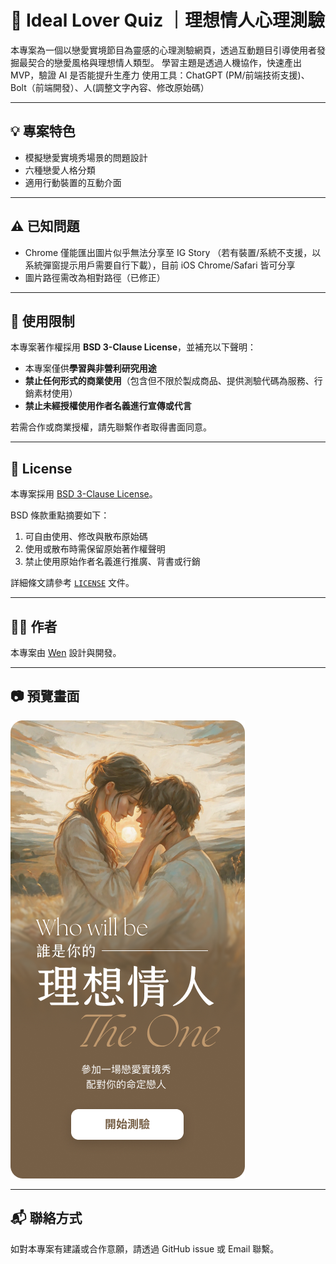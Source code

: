 # 🧠 Ideal Lover Quiz ｜理想情人心理測驗

本專案為一個以戀愛實境節目為靈感的心理測驗網頁，透過互動題目引導使用者發掘最契合的戀愛風格與理想情人類型。
學習主題是透過人機協作，快速產出 MVP，驗證 AI 是否能提升生產力
使用工具：ChatGPT (PM/前端技術支援)、Bolt（前端開發）、人(調整文字內容、修改原始碼）

---

## 💡 專案特色

- 模擬戀愛實境秀場景的問題設計
- 六種戀愛人格分類
- 適用行動裝置的互動介面

---

## ⚠️ 已知問題

- Chrome 僅能匯出圖片似乎無法分享至 IG Story （若有裝置/系統不支援，以系統彈窗提示用戶需要自行下載），目前 iOS Chrome/Safari 皆可分享
- 圖片路徑需改為相對路徑（已修正）

---

## 🚫 使用限制

本專案著作權採用 **BSD 3-Clause License**，並補充以下聲明：

- 本專案僅供**學習與非營利研究用途**
- **禁止任何形式的商業使用**（包含但不限於製成商品、提供測驗代碼為服務、行銷素材使用）
- **禁止未經授權使用作者名義進行宣傳或代言**

若需合作或商業授權，請先聯繫作者取得書面同意。

---

## 📄 License

本專案採用 [BSD 3-Clause License](LICENSE)。

BSD 條款重點摘要如下：

1. 可自由使用、修改與散布原始碼  
2. 使用或散布時需保留原始著作權聲明  
3. 禁止使用原始作者名義進行推廣、背書或行銷

詳細條文請參考 [`LICENSE`](./LICENSE) 文件。

---

## 🙋‍♀️ 作者

本專案由 [Wen](https://medium.com/@wen_design) 設計與開發。  

---

## 📷 預覽畫面

![image](https://github.com/fantasynovel/psychoquiz/blob/main/Cover.png)

---

## 📬 聯絡方式

如對本專案有建議或合作意願，請透過 GitHub issue 或 Email 聯繫。
